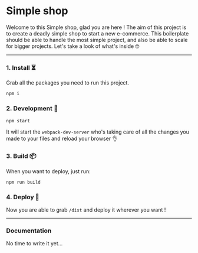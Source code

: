 Simple shop
===================


Welcome to this Simple shop, glad you are here ! The aim of this project is to create a deadly simple shop to start a new e-commerce. 
This boilerplate should be able to handle the most simple project, and also be able to scale for bigger projects. Let's take a look of what's inside 🤓

----------

### 1. Install ⏳
Grab all the packages you need to run this project.
```
npm i
```

### 2. Development  🔨
```
npm start
```
It will start the `webpack-dev-server` who's taking care of all the changes you made to your files and reload your browser 👌

### 3. Build 📦
When you want to deploy, just run:
```
npm run build
```

### 4. Deploy 🚀
Now you are able to grab `/dist` and deploy it wherever you want ! 

----------

### Documentation

No time to write it yet... 